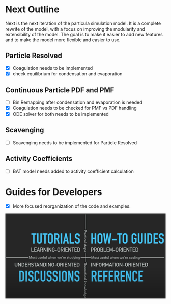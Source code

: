 # Next Outline

Next is the next iteration of the particula simulation model. It is a complete rewrite of the model, with a focus on improving the modularity and extensibility of the model. The goal is to make it easier to add new features and to make the model more flexible and easier to use.


## Particle Resolved

- [x] Coagulation needs to be implemented
- [x] check equilibrium for condensation and evaporation

## Continuous Particle PDF and PMF

- [ ] Bin Remapping after condensation and evaporation is needed
- [x] Coagulation needs to be checked for PMF vs PDF handling
- [x] ODE solver for both needs to be implemented

## Scavenging

- [ ] Scavenging needs to be implemented for Particle Resolved

## Activity Coefficients

- [ ] BAT model needs added to activity coefficient calculation

# Guides for Developers

- [x] More focused reorganization of the code and examples.

![Four Quadrant representation of Tutorials, How to guides, References, and Discussions Areas](DocsImageDevGuide.png)
